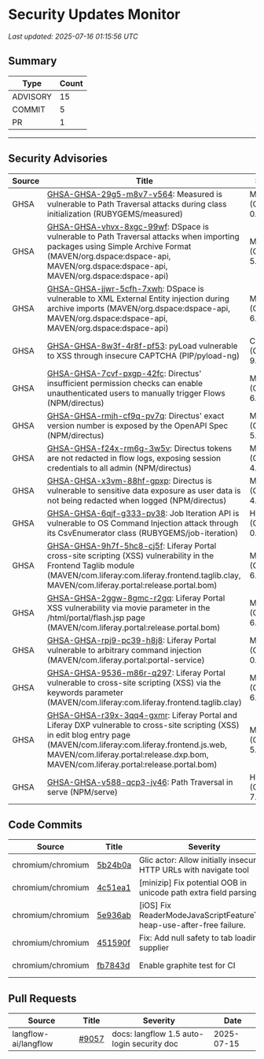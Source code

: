 # Security Updates Monitor

*Last updated: 2025-07-16 01:15:56 UTC*

## Summary
| Type | Count |
|------|-------|
| ADVISORY | 15 |
| COMMIT | 5 |
| PR | 1 |

---

## Security Advisories

| Source | Title | Severity | Date |
|--------|-------|----------|------|
| GHSA | [GHSA-GHSA-29g5-m8v7-v564](https://github.com/advisories/GHSA-29g5-m8v7-v564): Measured is vulnerable to Path Traversal attacks during class initialization (RUBYGEMS/measured) | MODERATE (CVSS: 0.0) | 2025-07-15 |
| GHSA | [GHSA-GHSA-vhvx-8xgc-99wf](https://github.com/advisories/GHSA-vhvx-8xgc-99wf): DSpace is vulnerable to Path Traversal attacks when importing packages using Simple Archive Format (MAVEN/org.dspace:dspace-api, MAVEN/org.dspace:dspace-api, MAVEN/org.dspace:dspace-api) | MODERATE (CVSS: 5.2) | 2025-07-15 |
| GHSA | [GHSA-GHSA-jjwr-5cfh-7xwh](https://github.com/advisories/GHSA-jjwr-5cfh-7xwh): DSpace is vulnerable to XML External Entity injection during archive imports  (MAVEN/org.dspace:dspace-api, MAVEN/org.dspace:dspace-api, MAVEN/org.dspace:dspace-api) | MODERATE (CVSS: 6.9) | 2025-07-15 |
| GHSA | [GHSA-GHSA-8w3f-4r8f-pf53](https://github.com/advisories/GHSA-8w3f-4r8f-pf53): pyLoad vulnerable to XSS through insecure CAPTCHA  (PIP/pyload-ng) | CRITICAL (CVSS: 9.8) | 2025-07-15 |
| GHSA | [GHSA-GHSA-7cvf-pxgp-42fc](https://github.com/advisories/GHSA-7cvf-pxgp-42fc): Directus' insufficient permission checks can enable unauthenticated users to manually trigger Flows (NPM/directus) | MODERATE (CVSS: 6.5) | 2025-07-15 |
| GHSA | [GHSA-GHSA-rmjh-cf9q-pv7q](https://github.com/advisories/GHSA-rmjh-cf9q-pv7q): Directus' exact version number is exposed by the OpenAPI Spec (NPM/directus) | MODERATE (CVSS: 5.3) | 2025-07-15 |
| GHSA | [GHSA-GHSA-f24x-rm6g-3w5v](https://github.com/advisories/GHSA-f24x-rm6g-3w5v): Directus tokens are not redacted in flow logs, exposing session credentials to all admin (NPM/directus) | MODERATE (CVSS: 4.5) | 2025-07-15 |
| GHSA | [GHSA-GHSA-x3vm-88hf-gpxp](https://github.com/advisories/GHSA-x3vm-88hf-gpxp): Directus is vulnerable to sensitive data exposure as user data is not being redacted when logged (NPM/directus) | MODERATE (CVSS: 4.2) | 2025-07-15 |
| GHSA | [GHSA-GHSA-6qjf-g333-pv38](https://github.com/advisories/GHSA-6qjf-g333-pv38): Job Iteration API is vulnerable to OS Command Injection attack through its CsvEnumerator class (RUBYGEMS/job-iteration) | HIGH (CVSS: 0.0) | 2025-07-14 |
| GHSA | [GHSA-GHSA-9h7f-5hc8-cj5f](https://github.com/advisories/GHSA-9h7f-5hc8-cj5f): Liferay Portal cross-site scripting (XSS) vulnerability in the Frontend Taglib module (MAVEN/com.liferay:com.liferay.frontend.taglib.clay, MAVEN/com.liferay.portal:release.portal.bom) | MODERATE (CVSS: 6.1) | 2022-05-24 |
| GHSA | [GHSA-GHSA-2ggw-8gmc-r2gq](https://github.com/advisories/GHSA-2ggw-8gmc-r2gq): Liferay Portal XSS vulnerability via movie parameter in the /html/portal/flash.jsp page (MAVEN/com.liferay.portal:release.portal.bom) | MODERATE (CVSS: 6.1) | 2022-05-14 |
| GHSA | [GHSA-GHSA-rpj9-pc39-h8j8](https://github.com/advisories/GHSA-rpj9-pc39-h8j8): Liferay Portal vulnerable to arbitrary command injection (MAVEN/com.liferay.portal:portal-service) | MODERATE (CVSS: 0.0) | 2022-05-13 |
| GHSA | [GHSA-GHSA-9536-m86r-q297](https://github.com/advisories/GHSA-9536-m86r-q297): Liferay Portal vulnerable to cross-site scripting (XSS) via the keywords parameter (MAVEN/com.liferay:com.liferay.frontend.taglib.clay) | MODERATE (CVSS: 6.1) | 2022-03-04 |
| GHSA | [GHSA-GHSA-r39x-3qq4-gxmr](https://github.com/advisories/GHSA-r39x-3qq4-gxmr): Liferay Portal and Liferay DXP vulnerable to cross-site scripting (XSS) in edit blog entry page (MAVEN/com.liferay:com.liferay.frontend.js.web, MAVEN/com.liferay.portal:release.dxp.bom, MAVEN/com.liferay.portal:release.portal.bom) | MODERATE (CVSS: 5.4) | 2022-03-04 |
| GHSA | [GHSA-GHSA-v588-qcp3-jv46](https://github.com/advisories/GHSA-v588-qcp3-jv46): Path Traversal in serve (NPM/serve) | HIGH (CVSS: 7.5) | 2019-03-25 |

## Code Commits

| Source | Title | Severity | Date |
|--------|-------|----------|------|
| chromium/chromium | [5b24b0a](https://github.com/chromium/chromium/commit/5b24b0a6090a3937ed9b2b6fb975a1dd02522024) | Glic actor: Allow initially insecure HTTP URLs with navigate tool | 2025-07-15 |
| chromium/chromium | [4c51ea1](https://github.com/chromium/chromium/commit/4c51ea1e26b5738f8b57ec12ccf639cf402d2bd7) | [minizip] Fix potential OOB in unicode path extra field parsing | 2025-07-15 |
| chromium/chromium | [5e936ab](https://github.com/chromium/chromium/commit/5e936ab51409fc9ceba7e0863d1c175a36a9cea1) | [iOS] Fix ReaderModeJavaScriptFeatureTest heap-use-after-free failure. | 2025-07-15 |
| chromium/chromium | [451590f](https://github.com/chromium/chromium/commit/451590f266419b572b2058498877ecc357368e3e) | Fix: Add null safety to tab loading supplier | 2025-07-15 |
| chromium/chromium | [fb7843d](https://github.com/chromium/chromium/commit/fb7843d75d73d2a38ac996ce294f9433aee7c49b) | Enable graphite test for CI | 2025-07-15 |

## Pull Requests

| Source | Title | Severity | Date |
|--------|-------|----------|------|
| langflow-ai/langflow | [#9057](https://github.com/langflow-ai/langflow/pull/9057) | docs: langflow 1.5 auto-login security doc | 2025-07-15 |

